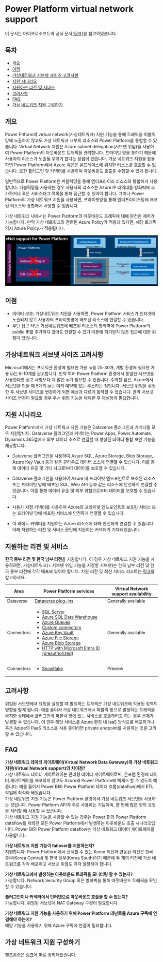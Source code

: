 # Power Platform virtual network support

이 문서는 마이크로소프트의 공식 문서([링크](https://learn.microsoft.com/en-us/power-platform/admin/vnet-support-overview))를 참고하였습니다.

목차
-----
  * [개요](#--)
  * [이점](#--)
  * [가상네트워크 서브넷 사이즈 고려사항](#-------------------)
  * [지원 시나리오](#-------)
  * [지원하는 리전 및 서비스](#-------------)
  * [고려사항](#----)
  * [FAQ](#faq)
  * [가상 네트워크 지원 구성하기](#---------------)

개요
-----
Power Pltform의 virtual network(가상네트워크) 지원 기능을 통해 트래픽을 퍼블릭망에 노출하지 않고도 가상 네트워크 내부의 리소스와 Power Platform을 통합할 수 있습니다. Virtual Network 지원은 Azure subnet delegation(서브넷 위임)을 사용하여 Power Platform의 아웃바운드 트래픽을 관리합니다. 프라이빗 망을 통하기 때문에 사용자의 리소스가 노출될 우려가 없다는 장점이 있습니다. 가상 네트워크 지원을 활용하면 Power Platform에서 Azure 혹은은 온프레미스에 위치한 리소스를 호출할 수 있습니다. 또한 플러그인 및 커넥터를 사용하여 아웃바운드 호출을 수행할 수 있게 됩니다.

일반적으로 Power Platform은 퍼블릭망을 통해 엔터프라이즈 리소스와 통합해서 사용합니다. 퍼블릭망을 사용하는 경우 사용자의 리소스는 Azure IP 대역대를 방화벽에 추가하거나 혹은 서비스태그 목록을 통해 접근할 수 있어야 합니다. 그러나 Power Platform의 가상 네트워크 지원을 사용하면, 프라이빗망을 통해 엔터프라이즈망에 배포된 리소스와 통합해서 사용할 수 있습니다.

가상 네트워크 내에서는 Power Platform의 아웃바운드 트래픽에 대해 완전한 제어가 가능합니다. 만약 가상 네트워크와 관련된 Azure Policy가 적용돼 있다면, 해당 트래픽 역시 Azure Policy가 적용됩니다. 

![Power Platform 가상 네트워크 지원 기능을 나타낸 아키텍쳐쳐](screenshots/vnet-support-traffic.png)

이점
-----
- 데이터 보호: 가상네트워크 지원을 사용하면, Power Platform 서비스가 인터넷에 노출되지 않고 사용자의 프라이빗망에 배포된 리소스에 연결할 수 있습니다.
- 무단 접근 차단: 가상네트워크에 배포된 리소스의 방화벽에 Power Platform의 public IP를 추가하지 않아도 연결할 수 있기 때문에 허가받지 않은 접근에 대한 위험이 없습니다.

가상네트워크 서브넷 사이즈 고려사항
-----
Microsoft에서는 프로덕션 환경에 필요한 가용 ip를 25-30개, 개발 환경에 필요한 가용 ip는 6-10개를 권고합니다. 만약 여러 Power Platform 환경에서 동일한 서브넷을 사용한다면 권고 사항보다 더 많은 ip가 필요할 수 있습니다. 주의할 점은, Azure에서 서브넷을 만들 때 5개의 ip는 미리 예약돼 있는 주소라는 점입니다. 서브넷 위임을 설정한 후 서브넷 사이즈를 변경하게 되면 예상과 다르게 동작할 수 있습니다. 만약 서브넷 사이즈 변경이 필요할 경우 우선 위임 기능을 해제한 후 재설정이 필요합니다.  

지원 시나리오
-----
Power Platform에서 가상 네트워크 지원 기능은 Dataverse 플러그인과 커넥터를 모두 지원합니다. Dataverse 플러그인과 커넥터는 Power Apps, Power Automate, Dynamics 365앱에서 외부 데이터 소스로 연결할 때 향상된 데이터 통합 보안 기능을 제공합니다. 

- Dataverse 플러그인을 사용하여 Azure SQL, Azure Storage, Blob Storage, Azure Key Vault 등과 같은 클라우드 데이터 소스에 연결할 수 있습니다. 이를 통해 데이터 유출 및 기타 사고로부터 데이터를 보호할 수 있습니다.

- Dataverse 플러그인을 사용하여 Azure 내 프라이빗 엔드포인트로 보호된 리소스 또는 프라이빗 망에 배포된 SQL, Web API 등과 같은 리소스에 안전하게 연결할 수 있습니다. 이를 통해 데이터 유출 및 외부 위협으로부터 데이터를 보호할 수 있습니다.

- 사용자 지정 커넥터를 사용하여 Azure의 프라이빗 엔드포인트로 보호된 서비스 또는 프라이빗 망에 배포된 서비스에 안전하게 연결할 수 있습니다.

- 이 외에도 커넥터를 지원하는 Azure 리소스에 대해 안전하게 연결할 수 있습니다. 아래 지원하는 리전 및 서비스 문단에 지원하는 커넥터가 기재돼있습니다.

지원하는 리전 및 서비스
-----
**한국 중부 리전 및 한국 남부 리전**을 지원합니다. 이 경우 가상 네트워크 지원 기능을 사용하려면, 가상네트워크(+ 서브넷 위임 기능을 지정할 서브넷)는 한국 남부 리전 및 한국 중부 리전에 각각 배포돼 있어야 합니다. 지원 리전 및 최신 서비스 리스트는 [링크](https://learn.microsoft.com/ko-kr/power-platform/admin/vnet-support-overview#supported-services)를 참고하세요.

| Area      | Power Platform services | Virtual Network support availability|
|-----------|-------------------------|-------------------------|
| Dataverse | [Dataverse plug-ins](/power-apps/developer/data-platform/plug-ins) | Generally available |
| Connectors | <ul><li>[SQL Server](/connectors/sql/)</li><li>[Azure SQL Data Warehouse](/connectors/sqldw/)</li><li>[Azure Queues](/connectors/azurequeues/)</li><li>[Custom connectors](/connectors/custom-connectors/)</li><li>[Azure Key Vault](/connectors/keyvault/)</li><li>[Azure File Storage](/connectors/azurefile/)</li><li>[Azure Blob Storage](/connectors/azureblob/)</li><li>[HTTP with Microsoft Entra ID (preauthorized)](/connectors/webcontents/)</li></ul> | Generally available |
| Connectors | <ul><li>[Snowflake](/connectors/snowflakeip/)</li></ul> | Preview |

고려사항
-----
위임된 서브넷에서 요청을 실행할 때 발생하는 트래픽은 가상 네트워크에 적용된 정책의 영향을 받게 됩니다. 예를 들어서 가상 네트워크에서 퍼블릭 망으로 발생하는 트래픽을 금지한 상태에서 플러그인이 퍼블릭 망에 있는 서비스를 호출하려고 하는 경우 문제가 발생할 수 있습니다. 이 경우 해당 서비스를 Azure 환경 내 IaaS 방식으로 배포하거나 혹은 Azure의 PaaS 리소스를 사용 중이라면 private endpoint를 사용하는 것을 고려할 수 있습니다.

FAQ
-----
**가상 네트워크 데이터 게이트웨이(Virtual Network Data Gateway)와 가상 네트워크 지원(Virtual Network support)의 차이점?**  
가상 네트워크 데이터 게이트웨이는 관리형 데이터 게이트웨이로써, 온프렘 환경에 데이터 게이트웨이를 배포하지 않고도 Azure와 Power Platform에 액세스 할 수 있도록 해줍니다. 예를 들어서 Power BI와 Power Platform 데이터 흐름(dataflow)에서 ETL 작업에 최적화 돼있습니다.  
가상 네트워크 지원 기능은 Power Platform 환경에서 가상 네트워크 서브넷을 사용하는 것입니다. Power Platform API가 주로 사용하는 기능이며, 한 번에 많은 양의 요청을 처리할 때 사용할 수 있습니다.  
가상 네트워크 지원 기능을 사용할 수 있는 경우는 Power BI와 Power Platform dataflow를 제외한 모든 Power Platform에서 발생하는 아웃바운드 호출 시나리오입니다. Power BI와 Power Platform dataflow는 가상 네트워크 데이터 게이트웨이를 사용합니다.  
  
**가상 네트워크 지원 기능이 failover를 지원하는지?**  
지원합니다. Power Platform에서 선택할 수 있는 Korea 리전과 연동된 리전은 한국 중부(Korea Central) 및 한국 남부(Korea South)이기 때문에 두 개의 리전에 가상 네트워크를 각각 배포하고 서브넷 위임도 각각 설정해야 합니다. 
  
**가상 네트워크에서 발생하는 아웃바운드 트래픽을 모니터링 할 수 있는지?**  
가능합니다. Network Security Group 혹은 방화벽을 통해 아웃바운드 트래픽을 확인할 수 있습니다.  
  
**플러그인이나 커넥터에서 인터넷으로 아웃바운드 호출을 할 수 있는지?**  
가능합니다. 위임된 서브넷에 NAT Gateway 구성이 필요합니다.  
  
**가상 네트워크 지원 기능을 사용하기 위해 Power Platform 테넌트를 Azure 구독에 연결해야 하는지?**  
해당 기능을 사용하기 위해 Azure 구독에 연결이 필요합니다.  
  
가상 네트워크 지원 구성하기
-----
핸즈온랩은 [링크](https://github.com/youkhi/Power-Platform-virtual-network-support/blob/main/Hands%20on%20Lab.md)에 따로 정리돼있습니다.
  


